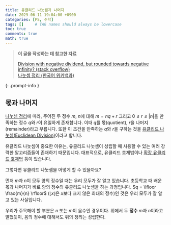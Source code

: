 ```yaml
---
title: 유클리드 나눗셈과 나머지
date: 2029-06-11 19:04:00 +0900
categories: [PS, 수학]
tags: []     # TAG names should always be lowercase
toc: true
comments: true
math: true
---
```


> **이 글을 작성하는 데 참고한 자료**
>
> [Division with negative dividend, but rounded towards negative infinity? (stack overflow)](https://stackoverflow.com/questions/39304681/division-with-negative-dividend-but-rounded-towards-negative-infinity)<br>
> [나눗셈 정리 (한국어 위키백과)](https://ko.wikipedia.org/wiki/%EB%82%98%EB%88%97%EC%85%88_%EC%A0%95%EB%A6%AC)
>
> 
{: .prompt-info }

## 몫과 나머지
[나눗셈 정리](https://ko.wikipedia.org/wiki/%EB%82%98%EB%88%97%EC%85%88_%EC%A0%95%EB%A6%AC)에 따라, 주어진 두 정수 $m$, $n$에 대해 $m = nq + r$ 그리고 $0 \leq r \leq \vert n \vert$을 만족하는 정수 $q$와 $r$이 유일하게 존재합니다. 이때 $q$를 몫(quotient), $r$을 나머지(remainder)라고 부릅니다. 또한 이 조건을 만족하는 $q$와 $r$을 구하는 것을 <u>유클리드 나눗셈(Euclidean Division)</u>이라고 합니다.

유클리드 나눗셈이 중요한 이유는, 유클리드 나눗셈이 성립할 때 사용할 수 있는 여러 강력한 알고리즘들이 존재하기 때문입니다. 대표적으로, 유클리드 호제법이나 [확장 유클리드 호제법](/posts/Extended-Euclidean/) 등이 있습니다.

그렇다면 유클리드 나눗셈을 어떻게 할 수 있을까요?

먼저 $m$과 $n$이 모두 양의 정수일 때는 우리 모두가 잘 알고 있습니다. 초등학교 때 배운 몫과 나머지가 바로 양의 정수의 유클리드 나눗셈을 하는 과정입니다. $q = \lfloor \frac{m}{n} \rfloor$ ($\lfloor x \rfloor$은 $x$보다 크지 않은 최대의 정수)인 것은 우리 모두가 잘 알고 있는 사실입니다.

우리가 주목해야 할 부분은 $n$ 또는 $m$이 음수인 경우이다. 위에서 두 __정수__ $m$과 $n$이라고 말했듯이, 음의 정수에 대해서도 위의 정리는 성립한다.

